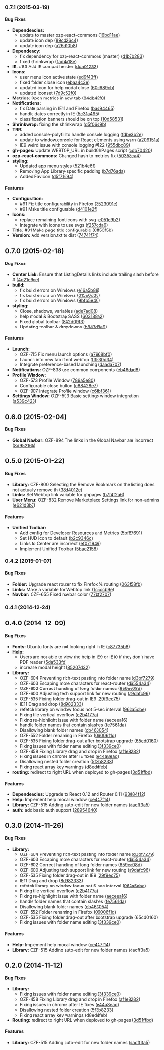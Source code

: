 ### 0.7.1 (2015-03-19)


#### Bug Fixes

* **Dependencies:**
  * update to master ozp-react-commons ([16bd11ae](https://github.com/ozone-development/hud-ui.git/commit/16bd11ae586a2e6c637d363ef9d33d92d03c5575))
  * update icon dep ([89cd26c4](https://github.com/ozone-development/hud-ui.git/commit/89cd26c4eade96855ee56d6823c6986d26e61996))
  * update icon dep ([a26d10b8](https://github.com/ozone-development/hud-ui.git/commit/a26d10b80170ffbafd0d5694edb01f82a12aa92d))
* **Dependency:**
  * fix dependency for ozp-react-commons (master) ([d1b7b283](https://github.com/ozone-development/hud-ui.git/commit/d1b7b283ef11b454ca630e996536a59927f3784c))
  * fixed shrinkwrap ([1ad4a18e](https://github.com/ozone-development/hud-ui.git/commit/1ad4a18e00383b9eddb1fd35ccd3b27ce82858c7))
* **IE:** #83 Add IE compat header ([dda01232](https://github.com/ozone-development/hud-ui.git/commit/dda01232642b5677410c3e5b8245344448d1fbe3))
* **Icons:**
  * user menu icon active state ([ed9f43ff](https://github.com/ozone-development/hud-ui.git/commit/ed9f43ff1ca58a008211bb912de6558b2aa1b585))
  * fixed folder close icon ([ebaa4c3e](https://github.com/ozone-development/hud-ui.git/commit/ebaa4c3e12fb968f90a9975b0bd49fcfef2d6dff))
  * updated icon for help modal close ([60d689cb](https://github.com/ozone-development/hud-ui.git/commit/60d689cbe5cea8036b9ed8426961d6e7d1fed494))
  * updated iconset ([7d9c62f0](https://github.com/ozone-development/hud-ui.git/commit/7d9c62f022d0a9840bba2efe0b4c5c090b179aba))
* **Metrics:** Open metrics in new tab ([84db45f0](https://github.com/ozone-development/hud-ui.git/commit/84db45f0d15683446de3412369dcc018ae90c4ad))
* **Notifications:**
  * fix Date parsing in IE11 and Firefox ([bad94465](https://github.com/ozone-development/hud-ui.git/commit/bad9446581c9749b1c10e1faddfded28cb9c9833))
  * handle dates correctly in IE ([5c31a495](https://github.com/ozone-development/hud-ui.git/commit/5c31a495b4a91d52e16a56ddb229d36c726d73b5))
  * classification banners should be on top ([10d58531](https://github.com/ozone-development/hud-ui.git/commit/10d5853148279c9bc83cd1eeb8d936f2f03d7965))
* **Shrinkwrap:** fixing the shrinkwrap ([d5f06d9b](https://github.com/ozone-development/hud-ui.git/commit/d5f06d9b36747e1f76948ff46d4e458a4e3d4afd))
* **TRR:**
  * added console-polyfill to handle console logging ([fdbe3b2e](https://github.com/ozone-development/hud-ui.git/commit/fdbe3b2eb25ed282b7f04a092e760a3234a872d4))
  * update to window.console for React elements using warn ([a209151a](https://github.com/ozone-development/hud-ui.git/commit/a209151ae2369c0d31dbba302a306927728a50ce))
  * IE9 weird issue with console logging #122 ([955dbc89](https://github.com/ozone-development/hud-ui.git/commit/955dbc89846f786d954f6ceeef31c470b0b84c81))
* **gh-pages:** Update WEBTOP_URL in buildGhPages script ([adb70420](https://github.com/ozone-development/hud-ui.git/commit/adb70420b90c35118c4f36634d58703d7116a3e9))
* **ozp-react-commons:** Changed hash to metrics fix ([50358ca4](https://github.com/ozone-development/hud-ui.git/commit/50358ca41056614fda6b430bf1d219fa894bb46b))
* **styling:**
  * Updated app menu styles ([521b4e6f](https://github.com/ozone-development/hud-ui.git/commit/521b4e6fbe92d2178f86502cc706e428c051bf1e))
  * Removing App Library-specific padding ([b7d76ada](https://github.com/ozone-development/hud-ui.git/commit/b7d76ada63b293e9ff673a297db0739517e32a52))
  * Added Favicon ([d5f71694](https://github.com/ozone-development/hud-ui.git/commit/d5f71694ad4961666deacec04b676eb81c474e72))


#### Features

* **Configuration:**
  * #91 Fix title configurability in Firefox ([3523091e](https://github.com/ozone-development/hud-ui.git/commit/3523091eb8f1574056a4604fffc526aaf47f3d0d))
  * #91 Make title configurable ([d4101e2f](https://github.com/ozone-development/hud-ui.git/commit/d4101e2fac63a6b064698b056e9f512e2958e9f5))
* **Icons:**
  * replace remaining font icons with svg ([e051c9b2](https://github.com/ozone-development/hud-ui.git/commit/e051c9b230bad7ae8c002aec5e9307d65fdb232e))
  * Integrate with icons to use svgs ([f257dda6](https://github.com/ozone-development/hud-ui.git/commit/f257dda6f967f16ac24453b53ba508ec938ec059))
* **Title:** #91 Make page title configurable ([0ff53f5b](https://github.com/ozone-development/hud-ui.git/commit/0ff53f5bf23ad32510b7c50c5576cdf9e89f797a))
* **Version:** Add version.txt to dist ([74741f74](https://github.com/ozone-development/hud-ui.git/commit/74741f7417ac3625f13b188329b38d2e1383e781))


## 0.7.0 (2015-02-18)


#### Bug Fixes

* **Center Link:** Ensure that ListingDetails links include trailing slash before # ([4d21e9ce](https://github.com/ozone-development/hud-ui.git/commit/4d21e9ce90d0c8da60cde7e8abca74b40694004c))
* **build:**
  * fix build errors on Windows ([e16a5b88](https://github.com/ozone-development/hud-ui.git/commit/e16a5b8843ce6bc4a249216a8b59d0691e024757))
  * fix build errors on Windows ([615e0d38](https://github.com/ozone-development/hud-ui.git/commit/615e0d381f49b6f9afb12250fd286392331498d1))
  * fix build errors on Windows ([9bfb5e40](https://github.com/ozone-development/hud-ui.git/commit/9bfb5e408281090839949dcc0d7ed1be5a4807c2))
* **styling:**
  * Close, shadows, variables ([ade7ad08](https://github.com/ozone-development/hud-ui.git/commit/ade7ad08276d68a7eebc4f4201ac1d6e85c7e388))
  * help modal & Bootstrap SASS ([603188a2](https://github.com/ozone-development/hud-ui.git/commit/603188a2a8f03722a7564786bb84b693da06265b))
  * Fixed global toolbar ([842d09f3](https://github.com/ozone-development/hud-ui.git/commit/842d09f324f44ce949d4072bb1c6e47d0bc23839))
  * Updating toolbar & dropdowns ([b847d8e9](https://github.com/ozone-development/hud-ui.git/commit/b847d8e9c2e1f9634d404bd8598ac7dab45467dd))


#### Features

* **Launch:**
  * OZF-715 Fix menu launch options ([a7968bf0](https://github.com/ozone-development/hud-ui.git/commit/a7968bf000a6dfe46b07b4e5ae2eda475e0b955e))
  * Launch into new tab if not webtop ([f3530d34](https://github.com/ozone-development/hud-ui.git/commit/f3530d34b7be2ae83b58d3fb78b1497536f1699a))
  * Integrate preference-based launching ([daada707](https://github.com/ozone-development/hud-ui.git/commit/daada707667e57812033d61456155ec023af91bf))
* **Notifications:** OZF-838 use common components ([eb46dad8](https://github.com/ozone-development/hud-ui.git/commit/eb46dad87550c248a81861f9a99be8a735ca9097))
* **Profile Window:**
  * OZF-573 Profile Window ([789a5e80](https://github.com/ozone-development/hud-ui.git/commit/789a5e80d5b38c1dd464a3e9b4f4f90a1ca37021))
  * Configurable close button ([c88428e7](https://github.com/ozone-development/hud-ui.git/commit/c88428e718fb63e99c5b98a026cbef7c47c93fc3))
  * OZF-907 Integrate Profile window ([c6fbf361](https://github.com/ozone-development/hud-ui.git/commit/c6fbf36118c66678764f70393507322c874e9df7))
* **Settings Window:** OZF-593 Basic settings window integration ([a539c423](https://github.com/ozone-development/hud-ui.git/commit/a539c4232fdfef887b73a4f0f88fe368c1231559))


## 0.6.0 (2015-02-04)


#### Bug Fixes

* **Global Navbar:** OZF-894 The links in the Global Navbar are incorrect ([8d952165](https://github.com/ozone-development/hud-ui.git/commit/8d9521655f0211388547082f78713c399ebd86de))


## 0.5.0 (2015-01-22)


#### Bug Fixes

* **Library:** OZF-800 Selecting the Remove Bookmark on the listing does not actually remove th ([38d4012e](https://github.com/ozone-development/hud-ui.git/commit/38d4012e880744347043178660c4b58d5277baf4))
* **Links:** Set Webtop link variable for ghpages ([b7f4f2a6](https://github.com/ozone-development/hud-ui.git/commit/b7f4f2a6b80ae76c5221873db479ffda92d6f2ed))
* **User Menu:** OZF-832 Remove Marketplace Settings link for non-admins ([e621d3b7](https://github.com/ozone-development/hud-ui.git/commit/e621d3b762fcb748243f1050ec7233ec26f79554))


#### Features

* **Unified Toolbar:**
  * Add config for Developer Resources and Metrics ([5bf87691](https://github.com/ozone-development/hud-ui.git/commit/5bf87691afddf0028cad97ef7cb39321c456791b))
  * Set HUD icon to default ([b2c9346c](https://github.com/ozone-development/hud-ui.git/commit/b2c9346cf29c253a949fcf0471fc96aeab63f239))
  * Links to Center are incorrect ([ef071946](https://github.com/ozone-development/hud-ui.git/commit/ef07194653b2ae2a7ce2707c8be5f43a65182784))
  * Implement Unified Toolbar ([5bae2158](https://github.com/ozone-development/hud-ui.git/commit/5bae2158ece7f7425bcb78d10857571f29d053bf))


### 0.4.2 (2015-01-07)


#### Bug Fixes

* **Folder:** Upgrade react router to fix Firefox % routing ([063f58fb](https://github.com/ozone-development/hud-ui.git/commit/063f58fbeb2a69a6c96c6793b0f58ccd6bf834c8))
* **Links:** Make a variable for Webtop link ([1c5ccb9e](https://github.com/ozone-development/hud-ui.git/commit/1c5ccb9e275ae65d9761209919bd968c9855adf9))
* **Navbar:** OZF-655 Fixed navbar color ([77bf2707](https://github.com/ozone-development/hud-ui.git/commit/77bf270769b6a0472ea432d710cc7bb55198b2a3))


### 0.4.1 (2014-12-24)


## 0.4.0 (2014-12-09)


#### Bug Fixes

* **Fonts:** Ubuntu fonts are not looking right in IE ([c87735b8](https://github.com/ozone-development/hud-ui.git/commit/c87735b8505e6f5b0b46664ab87f408b402a5cbe))
* **Help:**
  * Users are not able to view the help in IE9 or IE10 if they don't have PDF reader ([5da533fd](https://github.com/ozone-development/hud-ui.git/commit/5da533fdcf2e09c62392fb8fb75256300096e9d7))
  * increase modal height ([85207d32](https://github.com/ozone-development/hud-ui.git/commit/85207d323367920bfbbc5b906f701fb1982941ec))
* **Library:**
  * OZF-604 Preventing rich-text pasting into folder name ([d3bf7279](https://github.com/ozone-development/hud-ui.git/commit/d3bf72792946f779469d07050317d755425461ed))
  * OZF-603 Escaping more characters for react-router ([d6554a34](https://github.com/ozone-development/hud-ui.git/commit/d6554a345c6a974eecee810efaff424e886b7dbe))
  * OZF-602 Correct handling of long folder names ([659ec08d](https://github.com/ozone-development/hud-ui.git/commit/659ec08d401e9dbbc311745bc8cf15ca43f451f0))
  * OZF-600 Adjusting tech support link for new routing ([a9dafc96](https://github.com/ozone-development/hud-ui.git/commit/a9dafc9620835e9c96fa2caa8618d3573e06e6e8))
  * OZF-535 Fixing folder drag-out in IE9 ([29f9ec75](https://github.com/ozone-development/hud-ui.git/commit/29f9ec75702aa2e98b18a0f453ba056a65f1fea5))
  * IE11 Drag and drop ([8d982333](https://github.com/ozone-development/hud-ui.git/commit/8d982333c32b501c88201e720afdd098b765a012))
  * refetch library on window focus not 5-sec interval ([963a5cbe](https://github.com/ozone-development/hud-ui.git/commit/963a5cbe0f2ec167aefc9de590a11e910e21ee01))
  * Fixing tile vertical overflow ([e2b4177a](https://github.com/ozone-development/hud-ui.git/commit/e2b4177ad38d3ed73cecefdfd659f827b66bf8d2))
  * Fixing re-highlight issue with folder name ([aeceea16](https://github.com/ozone-development/hud-ui.git/commit/aeceea1604a72e5cedf13a6174be28290437e4be))
  * handle folder names that contain slashes ([fe7561da](https://github.com/ozone-development/hud-ui.git/commit/fe7561daca1bb2f342e4b9cb8c93c56f2354fc12))
  * Disallowing blank folder names ([cb463054](https://github.com/ozone-development/hud-ui.git/commit/cb4630548e1dd7dd4e8aa29ef2f85c1656a27654))
  * OZF-552 Folder renaming in Firefox ([06006f1d](https://github.com/ozone-development/hud-ui.git/commit/06006f1dfcfc8d5f09674ba831f9c25b2b56c27d))
  * OZF-535 Fixing folder drag-out after bootstrap upgrade ([65cd0160](https://github.com/ozone-development/hud-ui.git/commit/65cd0160c893aadca7cec68e73dd422c0e060f11))
  * Fixing issues with folder name editing ([3f339ce0](https://github.com/ozone-development/hud-ui.git/commit/3f339ce06a5395e7cc13b1f0b1b7309fd335b500))
  * OZF-458 Fixing Library drag and drop in Firefox ([af1e8282](https://github.com/ozone-development/hud-ui.git/commit/af1e828220d76fa9ba2b236b6a989e8c38e31896))
  * Fixing issues in chrome after IE fixes ([e44a8ead](https://github.com/ozone-development/hud-ui.git/commit/e44a8ead8d067cd5fe79b87d3db18869d8207e21))
  * Disallowing nested folder creation ([5f3b8233](https://github.com/ozone-development/hud-ui.git/commit/5f3b8233f06536c9a701d63eba54cd237a836544))
  * Fixing react array key warnings ([d8eddfeb](https://github.com/ozone-development/hud-ui.git/commit/d8eddfeb677d149ba4594eb70329d4589aeb26c0))
* **routing:** redirect to right URL when deployed to gh-pages ([3d51ffbd](https://github.com/ozone-development/hud-ui.git/commit/3d51ffbd37d620cb733ae56a3e3ae7a3d3fd36cc))


#### Features

* **Dependencies:** Upgrade to React 0.12 and Router 0.11 ([93884f12](https://github.com/ozone-development/hud-ui.git/commit/93884f123b748bffd2200c2f81feed06b440f4a0))
* **Help:** Implement help modal window ([ce447f14](https://github.com/ozone-development/hud-ui.git/commit/ce447f14ffc8c393a79c9a12f371bb5f908dd47a))
* **Library:** OZF-515 Adding auto-edit for new folder names ([dacff3a5](https://github.com/ozone-development/hud-ui.git/commit/dacff3a5eb07b94a4f0811a62161ae2cd6e84736))
* **auth:** add basic auth support ([28954640](https://github.com/ozone-development/hud-ui.git/commit/28954640d6e95b049f145893e1f494d57b0cbcd7))


## 0.3.0 (2014-11-26)


#### Bug Fixes

* **Library:**
  * OZF-604 Preventing rich-text pasting into folder name ([d3bf7279](https://github.com/ozone-development/hud-ui.git/commit/d3bf72792946f779469d07050317d755425461ed))
  * OZF-603 Escaping more characters for react-router ([d6554a34](https://github.com/ozone-development/hud-ui.git/commit/d6554a345c6a974eecee810efaff424e886b7dbe))
  * OZF-602 Correct handling of long folder names ([659ec08d](https://github.com/ozone-development/hud-ui.git/commit/659ec08d401e9dbbc311745bc8cf15ca43f451f0))
  * OZF-600 Adjusting tech support link for new routing ([a9dafc96](https://github.com/ozone-development/hud-ui.git/commit/a9dafc9620835e9c96fa2caa8618d3573e06e6e8))
  * OZF-535 Fixing folder drag-out in IE9 ([29f9ec75](https://github.com/ozone-development/hud-ui.git/commit/29f9ec75702aa2e98b18a0f453ba056a65f1fea5))
  * IE11 Drag and drop ([8d982333](https://github.com/ozone-development/hud-ui.git/commit/8d982333c32b501c88201e720afdd098b765a012))
  * refetch library on window focus not 5-sec interval ([963a5cbe](https://github.com/ozone-development/hud-ui.git/commit/963a5cbe0f2ec167aefc9de590a11e910e21ee01))
  * Fixing tile vertical overflow ([e2b4177a](https://github.com/ozone-development/hud-ui.git/commit/e2b4177ad38d3ed73cecefdfd659f827b66bf8d2))
  * Fixing re-highlight issue with folder name ([aeceea16](https://github.com/ozone-development/hud-ui.git/commit/aeceea1604a72e5cedf13a6174be28290437e4be))
  * handle folder names that contain slashes ([fe7561da](https://github.com/ozone-development/hud-ui.git/commit/fe7561daca1bb2f342e4b9cb8c93c56f2354fc12))
  * Disallowing blank folder names ([cb463054](https://github.com/ozone-development/hud-ui.git/commit/cb4630548e1dd7dd4e8aa29ef2f85c1656a27654))
  * OZF-552 Folder renaming in Firefox ([06006f1d](https://github.com/ozone-development/hud-ui.git/commit/06006f1dfcfc8d5f09674ba831f9c25b2b56c27d))
  * OZF-535 Fixing folder drag-out after bootstrap upgrade ([65cd0160](https://github.com/ozone-development/hud-ui.git/commit/65cd0160c893aadca7cec68e73dd422c0e060f11))
  * Fixing issues with folder name editing ([3f339ce0](https://github.com/ozone-development/hud-ui.git/commit/3f339ce06a5395e7cc13b1f0b1b7309fd335b500))


#### Features

* **Help:** Implement help modal window ([ce447f14](https://github.com/ozone-development/hud-ui.git/commit/ce447f14ffc8c393a79c9a12f371bb5f908dd47a))
* **Library:** OZF-515 Adding auto-edit for new folder names ([dacff3a5](https://github.com/ozone-development/hud-ui.git/commit/dacff3a5eb07b94a4f0811a62161ae2cd6e84736))


## 0.2.0 (2014-11-12)


#### Bug Fixes

* **Library:**
  * Fixing issues with folder name editing ([3f339ce0](https://github.com/ozone-development/hud-ui.git/commit/3f339ce06a5395e7cc13b1f0b1b7309fd335b500))
  * OZF-458 Fixing Library drag and drop in Firefox ([af1e8282](https://github.com/ozone-development/hud-ui.git/commit/af1e828220d76fa9ba2b236b6a989e8c38e31896))
  * Fixing issues in chrome after IE fixes ([e44a8ead](https://github.com/ozone-development/hud-ui.git/commit/e44a8ead8d067cd5fe79b87d3db18869d8207e21))
  * Disallowing nested folder creation ([5f3b8233](https://github.com/ozone-development/hud-ui.git/commit/5f3b8233f06536c9a701d63eba54cd237a836544))
  * Fixing react array key warnings ([d8eddfeb](https://github.com/ozone-development/hud-ui.git/commit/d8eddfeb677d149ba4594eb70329d4589aeb26c0))
* **Routing:** redirect to right URL when deployed to gh-pages ([3d51ffbd](https://github.com/ozone-development/hud-ui.git/commit/3d51ffbd37d620cb733ae56a3e3ae7a3d3fd36cc))


#### Features

* **Library:** OZF-515 Adding auto-edit for new folder names ([dacff3a5](https://github.com/ozone-development/hud-ui.git/commit/dacff3a5eb07b94a4f0811a62161ae2cd6e84736))


